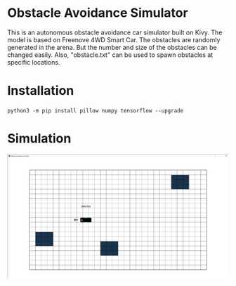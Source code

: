 # Obstacle Avoidance Simulator
This is an autonomous obstacle avoidance car simulator built on Kivy. The model is based on Freenove 4WD Smart Car.
The obstacles are randomly generated in the arena. But the number and size of the obstacles can be changed easily.
Also, "obstacle.txt" can be used to spawn obstacles at specific locations.

<h1>Installation</h1>
<code>python3 -m pip install pillow numpy tensorflow --upgrade</code>


<h1>Simulation</h1>

![Alt text](simulation_capture.png?raw=true "Simulation")